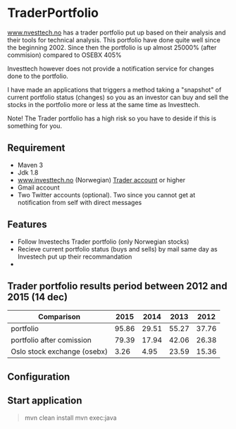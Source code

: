# TraderPortfolio
www.nvesttech.no has a trader portfolio put up based on their analysis and their tools for technical analysis. This portfolio have done quite well
since the beginning 2002. Since then the portfolio is up almost 25000% (after commision) compared to OSEBX 405%

Investtech however does not provide a notification service for changes done to the portfolio. 

I have made an applications that triggers a method taking a "snapshot" of current portfolio status (changes) so you as an investor can buy and sell
the stocks in the portfolio more or less at the same time as Investtech.

Note! The Trader portfolio has a high risk so you have to deside if this is something for you. 

## Requirement
* Maven 3
* Jdk 1.8
* www.investtech.no (Norwegian) [Trader account](http://www.investtech.no/main/market.php?CountryID=1&p=staticPage&fn=products) or higher
* Gmail account
* Two Twitter accounts (optional). Two since you cannot get at notification from self with direct messages 

## Features
* Follow Investechs Trader portfolio (only Norwegian stocks)
* Recieve current portfolio status (buys and sells) by mail same day as Investech put up their recommandation
* 

## Trader portfolio results period between 2012 and 2015 (14 dec)
Comparison | 2015| 2014 | 2013 | 2012
--- | --- | --- | --- | ---
portfolio	| 95.86	| 29.51|	55.27 |	37.76
portfolio after comission | 79.39	| 17.94	| 42.06	| 26.38
Oslo stock exchange (osebx)	| 3.26 |	4.95	| 23.59	| 15.36

## Configuration

## Start application
> mvn clean install
> mvn exec:java

